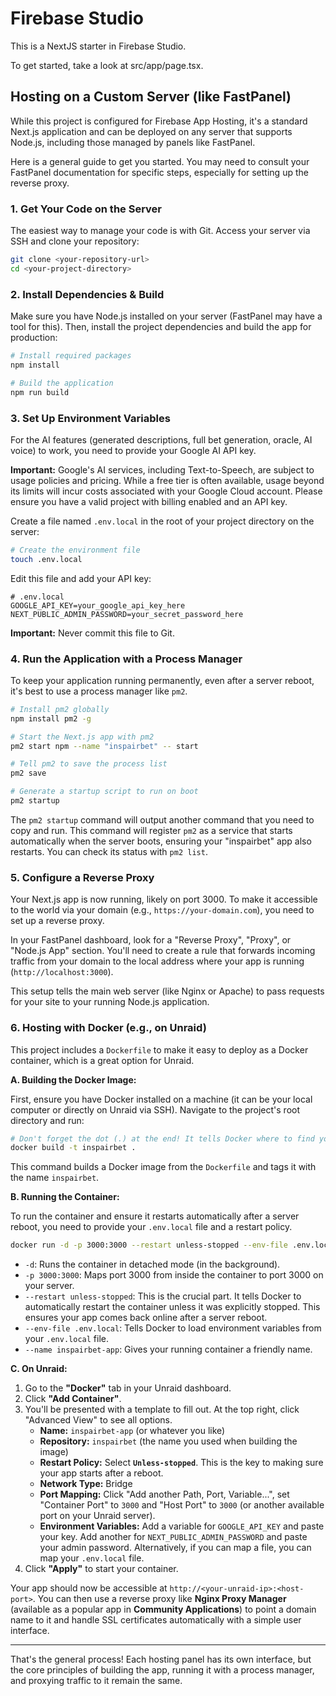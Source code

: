 # Firebase Studio

This is a NextJS starter in Firebase Studio.

To get started, take a look at src/app/page.tsx.

## Hosting on a Custom Server (like FastPanel)

While this project is configured for Firebase App Hosting, it's a standard Next.js application and can be deployed on any server that supports Node.js, including those managed by panels like FastPanel.

Here is a general guide to get you started. You may need to consult your FastPanel documentation for specific steps, especially for setting up the reverse proxy.

### 1. Get Your Code on the Server

The easiest way to manage your code is with Git. Access your server via SSH and clone your repository:

```bash
git clone <your-repository-url>
cd <your-project-directory>
```

### 2. Install Dependencies & Build

Make sure you have Node.js installed on your server (FastPanel may have a tool for this). Then, install the project dependencies and build the app for production:

```bash
# Install required packages
npm install

# Build the application
npm run build
```

### 3. Set Up Environment Variables

For the AI features (generated descriptions, full bet generation, oracle, AI voice) to work, you need to provide your Google AI API key.

**Important:** Google's AI services, including Text-to-Speech, are subject to usage policies and pricing. While a free tier is often available, usage beyond its limits will incur costs associated with your Google Cloud account. Please ensure you have a valid project with billing enabled and an API key.

Create a file named `.env.local` in the root of your project directory on the server:

```bash
# Create the environment file
touch .env.local
```

Edit this file and add your API key:

```
# .env.local
GOOGLE_API_KEY=your_google_api_key_here
NEXT_PUBLIC_ADMIN_PASSWORD=your_secret_password_here
```
**Important:** Never commit this file to Git.

### 4. Run the Application with a Process Manager

To keep your application running permanently, even after a server reboot, it's best to use a process manager like `pm2`.

```bash
# Install pm2 globally
npm install pm2 -g

# Start the Next.js app with pm2
pm2 start npm --name "inspairbet" -- start

# Tell pm2 to save the process list
pm2 save

# Generate a startup script to run on boot
pm2 startup
```

The `pm2 startup` command will output another command that you need to copy and run. This command will register `pm2` as a service that starts automatically when the server boots, ensuring your "inspairbet" app also restarts. You can check its status with `pm2 list`.

### 5. Configure a Reverse Proxy

Your Next.js app is now running, likely on port 3000. To make it accessible to the world via your domain (e.g., `https://your-domain.com`), you need to set up a reverse proxy.

In your FastPanel dashboard, look for a "Reverse Proxy", "Proxy", or "Node.js App" section. You'll need to create a rule that forwards incoming traffic from your domain to the local address where your app is running (`http://localhost:3000`).

This setup tells the main web server (like Nginx or Apache) to pass requests for your site to your running Node.js application.

### 6. Hosting with Docker (e.g., on Unraid)

This project includes a `Dockerfile` to make it easy to deploy as a Docker container, which is a great option for Unraid.

**A. Building the Docker Image:**

First, ensure you have Docker installed on a machine (it can be your local computer or directly on Unraid via SSH). Navigate to the project's root directory and run:

```bash
# Don't forget the dot (.) at the end! It tells Docker where to find your files.
docker build -t inspairbet .
```

This command builds a Docker image from the `Dockerfile` and tags it with the name `inspairbet`.

**B. Running the Container:**

To run the container and ensure it restarts automatically after a server reboot, you need to provide your `.env.local` file and a restart policy.

```bash
docker run -d -p 3000:3000 --restart unless-stopped --env-file .env.local --name inspairbet-app inspairbet
```

*   `-d`: Runs the container in detached mode (in the background).
*   `-p 3000:3000`: Maps port 3000 from inside the container to port 3000 on your server.
*   `--restart unless-stopped`: This is the crucial part. It tells Docker to automatically restart the container unless it was explicitly stopped. This ensures your app comes back online after a server reboot.
*   `--env-file .env.local`: Tells Docker to load environment variables from your `.env.local` file.
*   `--name inspairbet-app`: Gives your running container a friendly name.

**C. On Unraid:**

1.  Go to the **"Docker"** tab in your Unraid dashboard.
2.  Click **"Add Container"**.
3.  You'll be presented with a template to fill out. At the top right, click "Advanced View" to see all options.
    *   **Name:** `inspairbet-app` (or whatever you like)
    *   **Repository:** `inspairbet` (the name you used when building the image)
    *   **Restart Policy:** Select **`Unless-stopped`**. This is the key to making sure your app starts after a reboot.
    *   **Network Type:** Bridge
    *   **Port Mapping:** Click "Add another Path, Port, Variable...", set "Container Port" to `3000` and "Host Port" to `3000` (or another available port on your Unraid server).
    *   **Environment Variables:** Add a variable for `GOOGLE_API_KEY` and paste your key. Add another for `NEXT_PUBLIC_ADMIN_PASSWORD` and paste your admin password. Alternatively, if you can map a file, you can map your `.env.local` file.
4.  Click **"Apply"** to start your container.

Your app should now be accessible at `http://<your-unraid-ip>:<host-port>`. You can then use a reverse proxy like **Nginx Proxy Manager** (available as a popular app in **Community Applications**) to point a domain name to it and handle SSL certificates automatically with a simple user interface.

---

That's the general process! Each hosting panel has its own interface, but the core principles of building the app, running it with a process manager, and proxying traffic to it remain the same.
